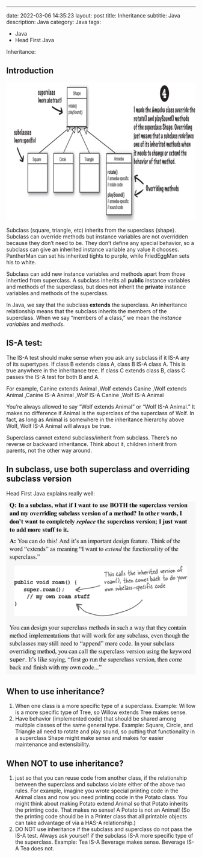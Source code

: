 ---
date: 2022-03-06 14:35:23
layout: post
title: Inheritance
subtitle: Java 
description: Java
category: Java
tags:
  - Java
  - Head First Java

Inheritance:

## Introduction
<img src="/assets/images/posts/3_inheritance.png" title="제목" alt="아무거나"/> 

Subclass (square, triangle, etc) inherits from the superclass (shape). Subclass can
override methods but instance variables are not overridden because they don’t need to be. They
don’t define any special behavior, so a subclass can give an inherited
instance variable any value it chooses. PantherMan can set his inherited
tights to purple, while FriedEggMan sets his to white.

Subclass can add new instance variables and methods apart from those inhertied from
superclass. A subclass inherits all **public** instance variables and methods of the
superclass, but does not inherit the **private** instance variables and
methods of the superclass.

In Java, we say that the subclass **extends** the superclass. An inheritance
relationship means that the subclass inherits the members of the superclass.
When we say “members of a class,” we mean the *instance variables* and
*methods*.

## IS-A test:

The IS-A test should make sense when you ask any subclass  if it IS-A any of its supertypes.
If class B extends class A, class B IS-A class A.
This is true anywhere in the inheritance tree. If class C extends class B,
class C passes the IS-A test for both B and A.

For example, 
Canine extends Animal
,Wolf extends Canine
,Wolf extends Animal
,Canine IS-A Animal
,Wolf IS-A Canine
,Wolf IS-A Animal

You’re always allowed to say “Wolf extends Animal” or “Wolf IS-A Animal.” It makes no
difference if Animal is the superclass of the superclass of Wolf. In fact, as long as
Animal is somewhere in the inheritance hierarchy above Wolf, Wolf IS-A
Animal will always be true.

Superclass cannot extend subclass/inherit from subclass. There’s no reverse or
backward inheritance. Think about it, children inherit from parents, not
the other way around.

## In subclass, use both superclass and overriding subclass version

Head First Java explains really well:

<img src="/assets/images/posts/4_inheritance_super.png" title="제목" alt="아무거나"/> 

## When to use inheritance?
1) When one class is a more specific type of a superclass.
   Example: Willow is a more specific type of Tree, so Willow extends Tree
   makes sense.
2) Have behavior (implemented code) that
   should be shared among multiple classes of the same general type. Example:
   Square, Circle, and Triangle all need to rotate and play sound, so putting that
   functionality in a superclass Shape might make sense and makes for easier
   maintenance and extensibility.

## When NOT to use inheritance?
1) just so that you can reuse code from another class,
   if the relationship between the superclass and subclass violate either of the
   above two rules. For example, imagine you wrote special printing code in
   the Animal class and now you need printing code in the Potato class. You
   might think about making Potato extend Animal so that Potato inherits the
   printing code. That makes no sense! A Potato is not an Animal! (So the
   printing code should be in a Printer class that all printable objects can take
   advantage of via a HAS-A relationship.)
2) DO NOT use inheritance if the subclass and superclass do not pass the IS-A
   test. Always ask yourself if the subclass IS-A more specific type of the
   superclass. Example: Tea IS-A Beverage makes sense. Beverage IS-A Tea
   does not.






